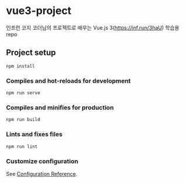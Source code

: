 # vue3-project
인프런 코지 코더님의 프로젝트로 배우는 Vue.js 3(https://inf.run/3haU) 학습용 repo
## Project setup
```
npm install
```

### Compiles and hot-reloads for development
```
npm run serve
```

### Compiles and minifies for production
```
npm run build
```

### Lints and fixes files
```
npm run lint
```

### Customize configuration
See [Configuration Reference](https://cli.vuejs.org/config/).
